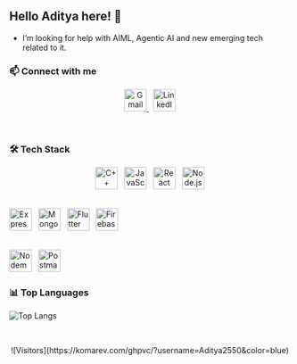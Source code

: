 ## Hello Aditya here! 👋

<!--
**Aditya2550/Aditya2550** is a ✨ _special_ ✨ repository because its `README.md` (this file) appears on your GitHub profile.

Here are some ideas to get you started:

-> 🔭 I’m currently working on ...
- 🌱 I’m currently learning ...
- 👯 I’m looking to collaborate on ...
- 🤔 I’m looking for help with AI 
- 💬 Ask me about ...
- 📫 How to reach me: ...
- 😄 Pronouns: ...
- ⚡ Fun fact: ...
-->
- I’m looking for help with AIML, Agentic AI and new emerging tech related to it.

### 📫 Connect with me

<p align="center">
  <a href="mailto:adidev2550@gmail.com">
    <img src="https://skillicons.dev/icons?i=gmail" width="40" height="40" alt="Gmail"/>
  </a> &nbsp;
  <a href="https://www.linkedin.com/in/aditya-valsangkar-303b14314/">
    <img src="https://cdn.jsdelivr.net/gh/devicons/devicon/icons/linkedin/linkedin-original.svg" width="40" height="40" alt="LinkedIn"/>
  </a>
</p>

<br>

### 🛠 Tech Stack

<p align="center">
  <!-- Top Row -->
  <img src="https://cdn.jsdelivr.net/gh/devicons/devicon/icons/cplusplus/cplusplus-original.svg" width="40" height="40" alt="C++"/> &nbsp;
  <img src="https://cdn.jsdelivr.net/gh/devicons/devicon/icons/javascript/javascript-original.svg" width="40" height="40" alt="JavaScript"/> &nbsp;
  <img src="https://cdn.jsdelivr.net/gh/devicons/devicon/icons/react/react-original.svg" width="40" height="40" alt="React"/> &nbsp;
  <img src="https://cdn.jsdelivr.net/gh/devicons/devicon/icons/nodejs/nodejs-original.svg" width="40" height="40" alt="Node.js"/> <br><br>

  <!-- Middle Row -->
  <img src="https://cdn.jsdelivr.net/gh/devicons/devicon/icons/express/express-original.svg" width="40" height="40" alt="Express"/> &nbsp;
  <img src="https://cdn.jsdelivr.net/gh/devicons/devicon/icons/mongodb/mongodb-original.svg" width="40" height="40" alt="MongoDB"/> &nbsp;
  <img src="https://cdn.jsdelivr.net/gh/devicons/devicon/icons/flutter/flutter-original.svg" width="40" height="40" alt="Flutter"/> &nbsp;
  <img src="https://cdn.jsdelivr.net/gh/devicons/devicon/icons/firebase/firebase-plain.svg" width="40" height="40" alt="Firebase"/> <br><br>

  <!-- Bottom Row -->
  <img src="https://cdn.jsdelivr.net/gh/devicons/devicon/icons/nodemon/nodemon-original.svg" width="40" height="40" alt="Nodemon"/> &nbsp;
  <img src="https://cdn.jsdelivr.net/gh/devicons/devicon/icons/postman/postman-original.svg" width="40" height="40" alt="Postman"/>
</p>

### 📊 Top Languages

![Top Langs](https://github-readme-stats.vercel.app/api/top-langs/?username=Aditya2550&layout=compact&theme=radical)

<br>

<p align="center">
  ![Visitors](https://komarev.com/ghpvc/?username=Aditya2550&color=blue)
</p>
